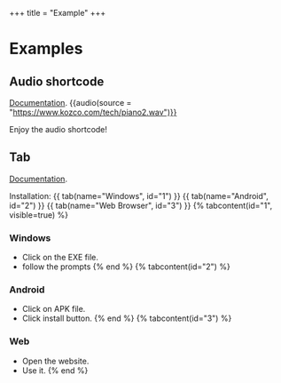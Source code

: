 +++
title = "Example"
+++
# Examples
## Audio shortcode
[Documentation](@/docs/shortcodes/audio.md).
{{audio(source = "https://www.kozco.com/tech/piano2.wav")}}

Enjoy the audio shortcode!

## Tab
[Documentation](@/docs/shortcodes/tab.md).

Installation:
{{ tab(name="Windows", id="1") }}
{{ tab(name="Android", id="2") }}
{{ tab(name="Web Browser", id="3") }}
{% tabcontent(id="1", visible=true) %}
### Windows
- Click on the EXE file.
- follow the prompts
{% end %}
{% tabcontent(id="2") %}
### Android
- Click on APK file.
- Click install button.
{% end %}
{% tabcontent(id="3") %}
### Web
- Open the website.
- Use it.
{% end %}